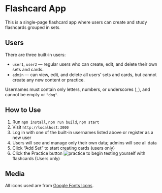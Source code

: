 # Flashcard App

This is a single-page flashcard app where users can create and study flashcards grouped in sets.

## Users

There are three built-in users:

- `user1`, `user2` — regular users who can create, edit, and delete their own sets and cards.
- `admin` — can view, edit, and delete all users’ sets and cards, but cannot create any new content or practice.

Usernames must contain only letters, numbers, or underscores (`_`), and cannot be empty or `"dog"`.

## How to Use

1. Run `npm install`, `npm run build`, `npm start`
2. Visit `http://localhost:3000`
3. Log in with one of the built-in usernames listed above or register as a new user
4. Users will see and manage only their own data; admins will see all data
5. Click “Add Set” to start creating cards (users only)
6. Click the Practice button ![practice](./assets/practice.png) to begin testing yourself with flashcards (Users only)

## Media

All icons used are from [Google Fonts Icons](https://fonts.google.com/icons).
